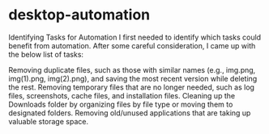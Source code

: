 # desktop-automation

Identifying Tasks for Automation
I first needed to identify which tasks could benefit from automation. After some careful consideration, I came up with the below list of tasks:

Removing duplicate files, such as those with similar names (e.g., img.png, img(1).png, img(2).png), and saving the most recent version while deleting the rest.
Removing temporary files that are no longer needed, such as log files, screenshots, cache files, and installation files.
Cleaning up the Downloads folder by organizing files by file type or moving them to designated folders.
Removing old/unused applications that are taking up valuable storage space.
